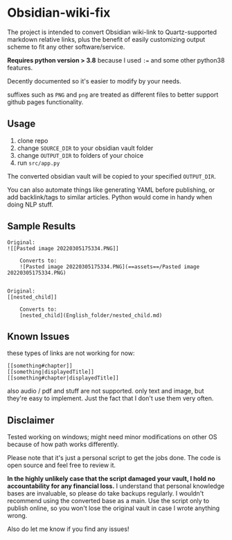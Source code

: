 # Obsidian-wiki-fix

The project is intended to convert Obsidian wiki-link to Quartz-supported markdown relative links, plus the benefit of easily customizing output scheme to fit any other software/service.

**Requires python version > 3.8** because I used `:=` and some other python38 features.

Decently documented so it's easier to modify by your needs.

suffixes such as `PNG` and `png` are treated as different files to better support github pages functionality.

## Usage

1. clone repo
2. change `SOURCE_DIR` to your obsidian vault folder
3. change `OUTPUT_DIR` to folders of your choice
4. run `src/app.py`

The converted obsidian vault will be copied to your specified `OUTPUT_DIR`.

You can also automate things like generating YAML before publishing, or add backlink/tags to similar articles. Python would come in handy when doing NLP stuff.



## Sample Results

```
Original:
![[Pasted image 20220305175334.PNG]]

    Converts to:
    ![Pasted image 20220305175334.PNG](==assets==/Pasted image 20220305175334.PNG)


Original:
[[nested_child]]

    Converts to:
    [nested_child](English_folder/nested_child.md)
```

## Known Issues

these types of links are not working for now:

```
[[something#chapter]]
[[something|displayedTitle]]
[[something#chapter|displayedTitle]]
```

also audio / pdf and stuff are not supported. only text and image, but they're easy to implement. Just the fact that I don't use them very often.

## Disclaimer

Tested working on windows; might need minor modifications on other OS because of how path works differently.

Please note that it's just a personal script to get the jobs done. The code is open source and feel free to review it.

**In the highly unlikely case that the script damaged your vault, I hold no accountability for any financial loss.** I understand that personal knowledge bases are invaluable, so please do take backups regularly. I wouldn't recommend using the converted base as a main. Use the script only to publish online, so you won't lose the original vault in case I wrote anything wrong.

Also do let me know if you find any issues!
